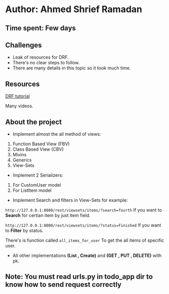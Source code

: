 # Author: Ahmed Shrief Ramadan

## Time spent: Few days

## Challenges

- Leak of resources for DRF.
- There's no clear steps to follow.
- There are many details in this topic so it took much time.

## Resources

[DRF tutorial](https://www.django-rest-framework.org/)

Many videos.

## About the project

- Implement almost the all method of views:

1. Function Based View (FBV)
2. Class Based View (CBV)
3. Mixins
4. Generics
5. View-Sets

- Implement 2 Serializers:

1. For CustomUser model
2. For ListItem model

- Implement Search and filters in View-Sets for example:

`http://127.0.0.1:8000/rest/viewsets/items/?search=fourth` If you want to **Search** for certian item by just item field.

`http://127.0.0.1:8000/rest/viewsets/items/?status=Finished` If you want to **Filter** by status.

There's is function called `all_items_for_user` To get the all items of specific user.

- All other implementations **(List , Create)** and **(GET , PUT , DELETE)** with pk.

## Note: You must read urls.py in todo_app dir to know how to send request correctly
